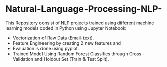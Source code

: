 # Natural-Language-Processing-NLP-
This Repository consist of NLP projects trained using different machine learning models coded in Python using Jupyter Notebook
- Vectorization of Raw Data (Email-text).
- Feature Engineering by creating 2 new features and
- Evaluation is done using pyplot.
- Trained Model Using Random Forest Classifies through Cross - Validation and Holdout Set (Train & Test Split).
